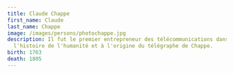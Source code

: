 ```yaml
---
title: Claude Chappe
first_name: Claude
last_name: Chappe
image: /images/persons/photochappe.jpg
description: Il fut le premier entrepreneur des télécommunications dans
  l'histoire de l'humanité et à l'origine du télégraphe de Chappe.
birth: 1763
death: 1805
---
```

